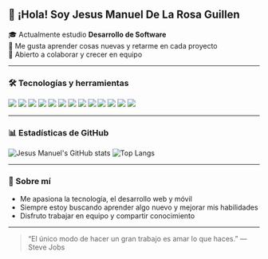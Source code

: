 ## 👋 ¡Hola! Soy Jesus Manuel De La Rosa Guillen

🎓 Actualmente estudio **Desarrollo de Software**  
🌱 Me gusta aprender cosas nuevas y retarme en cada proyecto  
🤝 Abierto a colaborar y crecer en equipo

---

### 🛠️ Tecnologías y herramientas

<p>
  <img src="https://img.shields.io/badge/JavaScript-F7DF1E?style=for-the-badge&logo=javascript&logoColor=black"/>
  <img src="https://img.shields.io/badge/TypeScript-3178C6?style=for-the-badge&logo=typescript&logoColor=white"/>
  <img src="https://img.shields.io/badge/Python-3776AB?style=for-the-badge&logo=python&logoColor=white"/>
  <img src="https://img.shields.io/badge/PHP-777BB4?style=for-the-badge&logo=php&logoColor=white"/>
  <img src="https://img.shields.io/badge/Angular-DD0031?style=for-the-badge&logo=angular&logoColor=white"/>
  <img src="https://img.shields.io/badge/AdonisJS-3E2C61?style=for-the-badge&logo=adonisjs&logoColor=white"/>
  <img src="https://img.shields.io/badge/Laravel-FF2D20?style=for-the-badge&logo=laravel&logoColor=white"/>
  <img src="https://img.shields.io/badge/Swift-FA7343?style=for-the-badge&logo=swift&logoColor=white"/>
  <img src="https://img.shields.io/badge/Vue.js-42b883?style=for-the-badge&logo=vue.js&logoColor=white"/>
  <img src="https://img.shields.io/badge/MySQL-4479A1?style=for-the-badge&logo=mysql&logoColor=white"/>
  <img src="https://img.shields.io/badge/React-61DAFB?style=for-the-badge&logo=react&logoColor=black"/>
  <img src="https://img.shields.io/badge/CSS3-1572B6?style=for-the-badge&logo=css3&logoColor=white"/>
  <img src="https://img.shields.io/badge/HTML5-E34F26?style=for-the-badge&logo=html5&logoColor=white"/>
</p>

---

### 📊 Estadísticas de GitHub

![Jesus Manuel's GitHub stats](https://github-readme-stats.vercel.app/api?username=LGSUSDLR&show_icons=true&theme=radical)
![Top Langs](https://github-readme-stats.vercel.app/api/top-langs/?username=LGSUSDLR&layout=compact&theme=radical)

---

### 🚀 Sobre mí

- Me apasiona la tecnología, el desarrollo web y móvil
- Siempre estoy buscando aprender algo nuevo y mejorar mis habilidades
- Disfruto trabajar en equipo y compartir conocimiento

---

> “El único modo de hacer un gran trabajo es amar lo que haces.” — Steve Jobs
